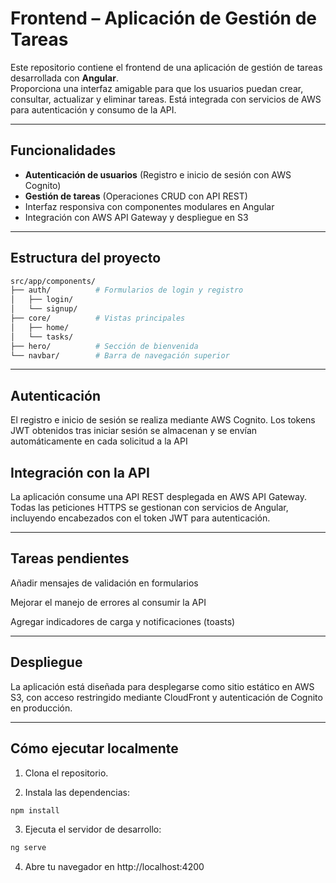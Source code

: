 # Frontend – Aplicación de Gestión de Tareas

Este repositorio contiene el frontend de una aplicación de gestión de tareas desarrollada con **Angular**.  
Proporciona una interfaz amigable para que los usuarios puedan crear, consultar, actualizar y eliminar tareas. Está integrada con servicios de AWS para autenticación y consumo de la API.

---

## Funcionalidades

- **Autenticación de usuarios** (Registro e inicio de sesión con AWS Cognito)
- **Gestión de tareas** (Operaciones CRUD con API REST)
- Interfaz responsiva con componentes modulares en Angular
- Integración con AWS API Gateway y despliegue en S3

---

## Estructura del proyecto

```bash
src/app/components/
├── auth/          # Formularios de login y registro
│   ├── login/
│   └── signup/
├── core/          # Vistas principales
│   ├── home/
│   └── tasks/
├── hero/          # Sección de bienvenida
└── navbar/        # Barra de navegación superior
```

---
## Autenticación

El registro e inicio de sesión se realiza mediante AWS Cognito.
Los tokens JWT obtenidos tras iniciar sesión se almacenan y se envían automáticamente en cada solicitud a la API


## Integración con la API
La aplicación consume una API REST desplegada en AWS API Gateway.
Todas las peticiones HTTPS se gestionan con servicios de Angular, incluyendo encabezados con el token JWT para autenticación.

---
## Tareas pendientes

Añadir mensajes de validación en formularios

Mejorar el manejo de errores al consumir la API

Agregar indicadores de carga y notificaciones (toasts)
___

## Despliegue

La aplicación está diseñada para desplegarse como sitio estático en AWS S3,
con acceso restringido mediante CloudFront y autenticación de Cognito en producción.

___

## Cómo ejecutar localmente

1. Clona el repositorio.

2. Instala las dependencias:

```bash
npm install
```

3. Ejecuta el servidor de desarrollo:

```bash
ng serve
```
4. Abre tu navegador en http://localhost:4200


